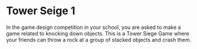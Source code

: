 # Tower Seige 1

In the game design competition in your school, you are asked to make a game related to knocking down objects.
This is a Tower Siege Game where your friends can throw a rock at a group of stacked objects and crash them.